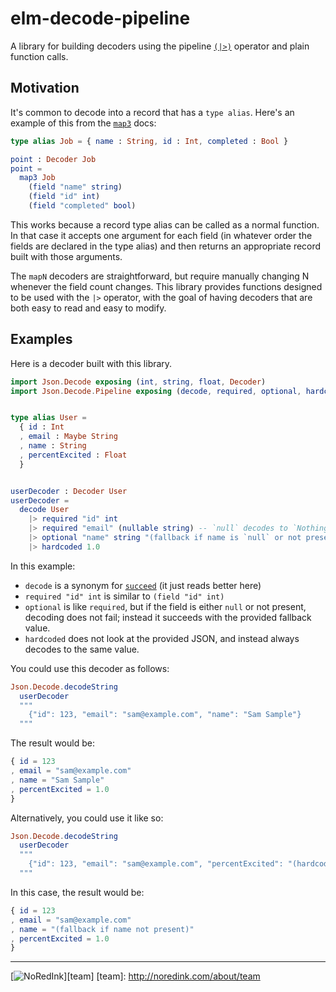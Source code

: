 # elm-decode-pipeline

A library for building decoders using the pipeline [`(|>)`](http://package.elm-lang.org/packages/elm-lang/core/3.0.0/Basics#|>)
operator and plain function calls.

## Motivation

It's common to decode into a record that has a `type alias`. Here's an example
of this from the [`map3`](http://package.elm-lang.org/packages/elm-lang/core/5.0.0/Json-Decode#map3)
docs:

```elm
type alias Job = { name : String, id : Int, completed : Bool }

point : Decoder Job
point =
  map3 Job
    (field "name" string)
    (field "id" int)
    (field "completed" bool)
```

This works because a record type alias can be called as a normal function. In
that case it accepts one argument for each field (in whatever order the fields
are declared in the type alias) and then returns an appropriate record built
with those arguments.

The `mapN` decoders are straightforward, but require manually changing N
whenever the field count changes. This library provides functions designed to
be used with the `|>` operator, with the goal of having decoders that are both
easy to read and easy to modify.

## Examples

Here is a decoder built with this library.

```elm
import Json.Decode exposing (int, string, float, Decoder)
import Json.Decode.Pipeline exposing (decode, required, optional, hardcoded)


type alias User =
  { id : Int
  , email : Maybe String
  , name : String
  , percentExcited : Float
  }


userDecoder : Decoder User
userDecoder =
  decode User
    |> required "id" int
    |> required "email" (nullable string) -- `null` decodes to `Nothing`
    |> optional "name" string "(fallback if name is `null` or not present)"
    |> hardcoded 1.0
```

In this example:

* `decode` is a synonym for [`succeed`](http://package.elm-lang.org/packages/elm-lang/core/3.0.0/Json-Decode#succeed) (it just reads better here)
* `required "id" int` is similar to `(field "id" int)`
* `optional` is like `required`, but if the field is either `null` or not present, decoding does not fail; instead it succeeds with the provided fallback value.
* `hardcoded` does not look at the provided JSON, and instead always decodes to the same value.

You could use this decoder as follows:

```elm
Json.Decode.decodeString
  userDecoder
  """
    {"id": 123, "email": "sam@example.com", "name": "Sam Sample"}
  """
```

The result would be:

```elm
{ id = 123
, email = "sam@example.com"
, name = "Sam Sample"
, percentExcited = 1.0
}
```

Alternatively, you could use it like so:

```elm
Json.Decode.decodeString
  userDecoder
  """
    {"id": 123, "email": "sam@example.com", "percentExcited": "(hardcoded)"}
  """
```

In this case, the result would be:

```elm
{ id = 123
, email = "sam@example.com"
, name = "(fallback if name not present)"
, percentExcited = 1.0
}
```

---
[![NoRedInk](https://cloud.githubusercontent.com/assets/1094080/9069346/99522418-3a9d-11e5-8175-1c2bfd7a2ffe.png)][team]
[team]: http://noredink.com/about/team
